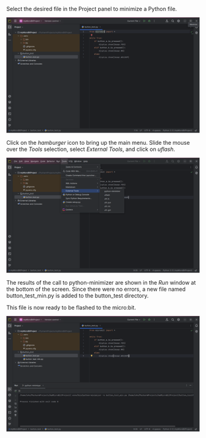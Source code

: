 Select the desired file in the Project panel to minimize a Python file.

![](./images/new_file6.png)

Click on the _hamburger_ icon to bring up the main menu. 
Slide the mouse over the _Tools_ selection, 
select _External Tools_, and click on _uflash_.

![](./images/min_file1.png)

The results of the call to python-minimizer are shown in the _Run_ window at the
bottom of the screen. Since there were no errors, 
a new file named button_test_min.py is added to the button_test directory.

This file is now ready to be flashed to the micro:bit.

![](./images/min_file2.png)


